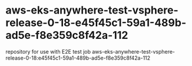 # aws-eks-anywhere-test-vsphere-release-0-18-e45f45c1-59a1-489b-ad5e-f8e359c8f42a-112
repository for use with E2E test job aws-eks-anywhere-test-vsphere-release-0-18:e45f45c1-59a1-489b-ad5e-f8e359c8f42a-112
